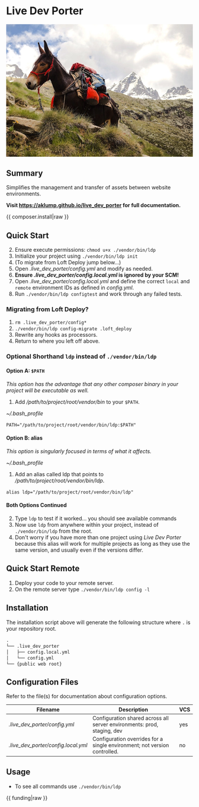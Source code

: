 <!--
id: readme
title: 'Start Here'
tags: ''
-->

# Live Dev Porter

![live_dev_porter](../../images/live-dev-porter.jpg)

## Summary

Simplifies the management and transfer of assets between website environments.

**Visit <https://aklump.github.io/live_dev_porter> for full documentation.**

{{ composer.install|raw }}

## Quick Start

2. Ensure execute permissions: `chmod u+x ./vendor/bin/ldp`
3. Initialize your project using `./vendor/bin/ldp init`
4. (To migrate from Loft Deploy jump below...)
5. Open _.live\_dev\_porter/config.yml_ and modify as needed.
6. **Ensure _.live\_dev\_porter/config.local.yml_ is ignored by your SCM!**
7. Open _.live\_dev\_porter/config.local.yml_ and define the correct `local` and `remote` environment IDs as defined in _config.yml_.
8. Run `./vendor/bin/ldp configtest` and work through any failed tests.

### Migrating from Loft Deploy?

1. `rm .live_dev_porter/config*`
2. `./vendor/bin/ldp config-migrate .loft_deploy`
3. Rewrite any hooks as processors.
4. Return to where you left off above.

### Optional Shorthand `ldp` instead of `./vendor/bin/ldp`

#### Option A: `$PATH`

_This option has the advantage that any other composer binary in your project will be executable as well._

1. Add _/path/to/project/root/vendor/bin_ to your `$PATH`.

_~/.bash_profile_

```shell
PATH="/path/to/project/root/vendor/bin/ldp:$PATH"
```

#### Option B: alias

_This option is singularly focused in terms of what it affects._

_~/.bash_profile_

1. Add an alias called ldp that points to _/path/to/project/root/vendor/bin/ldp_.

```shell
alias ldp="/path/to/project/root/vendor/bin/ldp"
```

#### Both Options Continued

2. Type `ldp` to test if it worked... you should see available commands
3. Now use `ldp` from anywhere within your project, instead of `./vendor/bin/ldp` from the root.
4. Don't worry if you have more than one project using _Live Dev Porter_ because this alias will work for multiple projects as long as they use the same version, and usually even if the versions differ.

## Quick Start Remote

1. Deploy your code to your remote server.
2. On the remote server type `./vendor/bin/ldp config -l`

## Installation

The installation script above will generate the following structure where `.` is your repository root.

    .
    └── .live_dev_porter
    │   ├── config.local.yml
    │   └── config.yml
    └── {public web root}

## Configuration Files

Refer to the file(s) for documentation about configuration options.

| Filename | Description | VCS |
|----------|----------|---|
| _.live\_dev\_porter/config.yml_ | Configuration shared across all server environments: prod, staging, dev  | yes |
| _.live\_dev\_porter/config.local.yml_ | Configuration overrides for a single environment; not version controlled. | no |

## Usage

* To see all commands use `./vendor/bin/ldp`

{{ funding|raw }}
